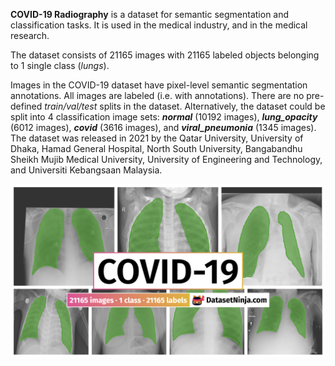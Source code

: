 **COVID-19 Radiography** is a dataset for semantic segmentation and classification tasks. It is used in the medical industry, and in the medical research. 

The dataset consists of 21165 images with 21165 labeled objects belonging to 1 single class (*lungs*).

Images in the COVID-19 dataset have pixel-level semantic segmentation annotations. All images are labeled (i.e. with annotations). There are no pre-defined <i>train/val/test</i> splits in the dataset. Alternatively, the dataset could be split into 4 classification image sets: ***normal*** (10192 images), ***lung_opacity*** (6012 images), ***covid*** (3616 images), and ***viral_pneumonia*** (1345 images). The dataset was released in 2021 by the Qatar University, University of Dhaka, Hamad General Hospital, North South University, Bangabandhu Sheikh Mujib Medical University, University of Engineering and Technology, and Universiti Kebangsaan Malaysia.

<img src="https://github.com/dataset-ninja/covid-19/raw/main/visualizations/poster.png">
